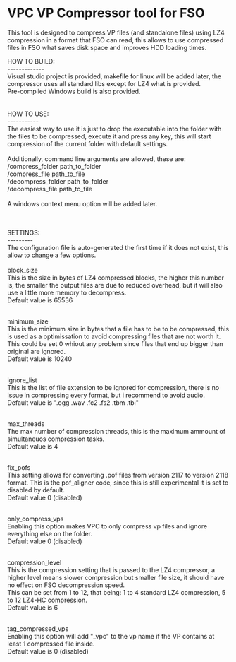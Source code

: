 # VPC VP Compressor tool for FSO<br/>

This tool is designed to compress VP files (and standalone files) using LZ4 compression in a format that FSO can read, this allows to use compressed files in FSO what saves disk space and improves HDD loading times.<br/>

HOW TO BUILD:<br/>
-------------<br/>
Visual studio project is provided, makefile for linux will be added later, the compressor uses all standard libs except for LZ4 what is provided.<br/>
Pre-compiled Windows build is also provided.<br/>
<br/>
<br/>
HOW TO USE:<br/>
-----------<br/>
The easiest way to use it is just to drop the executable into the folder with the files to be compressed, execute it and press any key, this will start compression of the current folder with default settings.<br/>
<br/>
Additionally, command line arguments are allowed, these are:<br/>
/compress_folder path_to_folder<br/>
/compress_file path_to_file<br/>
/decompress_folder path_to_folder<br/>
/decompress_file path_to_file<br/>
<br/>
A windows context menu option will be added later.<br/>
<br/>
<br/>

SETTINGS:<br/>
---------<br/>
The configuration file is auto-generated the first time if it does not exist, this allow to change a few options.<br/>
<br/>
block_size<br/>
This is the size in bytes of LZ4 compressed blocks, the higher this number is, the smaller the output files are due to reduced overhead, but it will also use a little more memory to decompress.<br/>
Default value is 65536<br/><br/>

minimum_size<br/>
This is the minimum size in bytes that a file has to be to be compressed, this is used as a optimissation to avoid compressing files that are not worth it. This could be set 0 whiout any problem since files that end up bigger than original are ignored.<br/>
Default value is 10240<br/><br/>

ignore_list<br/>
This is the list of file extension to be ignored for compression, there is no issue in compressing every format, but i recommend to avoid audio.<br/>
Default value is ".ogg .wav .fc2 .fs2 .tbm .tbl"<br/><br/>

max_threads<br/>
The max number of compression threads, this is the maximum ammount of simultaneuos compression tasks.<br/>
Default value is 4<br/><br/>

fix_pofs<br/>
This setting allows for converting .pof files from version 2117 to version 2118 format. This is the pof_aligner code, since this is still experimental it is set to disabled by default.<br/>
Default value 0 (disabled)<br/><br/>

only_compress_vps<br/>
Enabling this option makes VPC to only compress vp files and ignore everything else on the folder.<br/>
Default value 0 (disabled)<br/><br/>

compression_level<br/>
This is the compression setting that is passed to the LZ4 compressor, a higher level means slower compression but smaller file size, it should have no effect on FSO decompression speed.<br/>
This can be set from 1 to 12, that being: 1 to 4 standard LZ4 compression, 5 to 12 LZ4-HC compression.<br/>
Default value is 6<br/><br/>

tag_compressed_vps<br/>
Enabling this option will add "_vpc" to the vp name if the VP contains at least 1 compressed file inside.<br/>
Default value is 0 (disabled)<br/>


